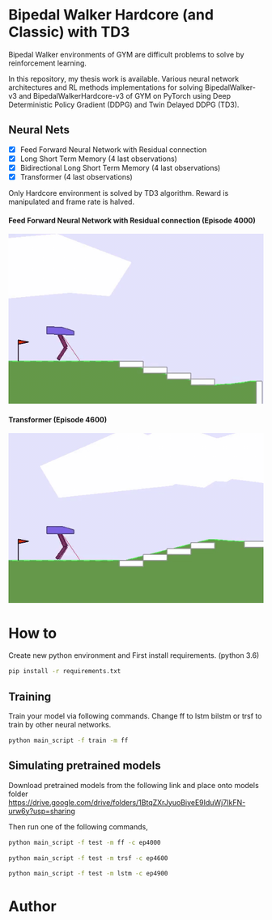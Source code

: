 # Bipedal Walker Hardcore (and Classic) with TD3

Bipedal Walker environments of GYM are difficult problems to solve by reinforcement learning. 

In this repository, my thesis work is available. Various neural network architectures and RL methods implementations for solving BipedalWalker-v3 and BipedalWalkerHardcore-v3 of GYM on PyTorch using Deep Deterministic Policy Gradient (DDPG) and Twin Delayed DDPG (TD3). 

## Neural Nets
- [x] Feed Forward Neural Network with Residual connection
- [x] Long Short Term Memory (4 last observations)
- [x] Bidirectional Long Short Term Memory (4 last observations)
- [x] Transformer (4 last observations)

Only Hardcore environment is solved by TD3 algorithm. Reward is manipulated and frame rate is halved. 


#### Feed Forward Neural Network with Residual connection (Episode 4000)
![FeedForward](results/video/ff-td3-slow.gif)

#### Transformer (Episode 4600)
![Transformer](results/video/trsf-td3-slow.gif)

# How to
Create new python environment and First install requirements. (python 3.6)

```bash
pip install -r requirements.txt
```

## Training

Train your model via following commands. Change ff to lstm bilstm or trsf to train by other neural networks.

```bash
python main_script -f train -m ff
```

## Simulating pretrained models
Download pretrained models from the following link and place onto models folder
https://drive.google.com/drive/folders/1BtqZXrJyuoBiyeE9IduWj7IkFN-urw6y?usp=sharing

Then run one of the following commands,

```bash
python main_script -f test -m ff -c ep4000
```

```bash
python main_script -f test -m trsf -c ep4600
```

```bash
python main_script -f test -m lstm -c ep4900
```

# Author

